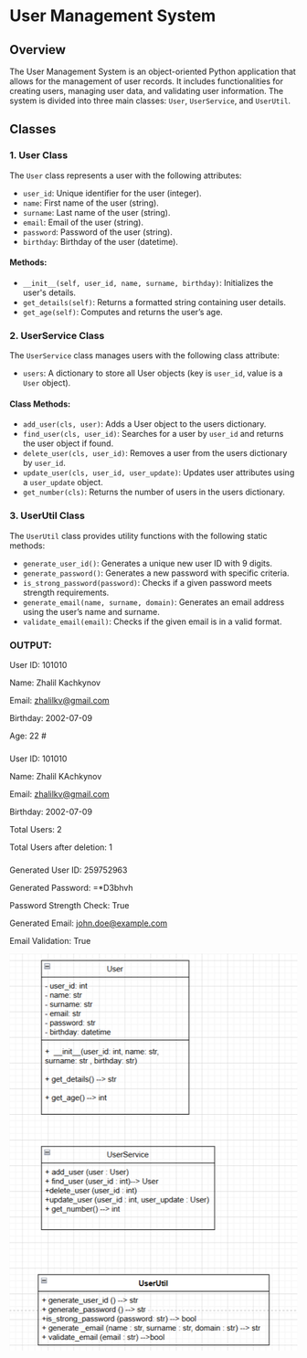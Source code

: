# User Management System

## Overview

The User Management System is an object-oriented Python application that allows for the management of user records. It includes functionalities for creating users, managing user data, and validating user information. The system is divided into three main classes: `User`, `UserService`, and `UserUtil`.

## Classes

### 1. User Class

The `User` class represents a user with the following attributes:
- `user_id`: Unique identifier for the user (integer).
- `name`: First name of the user (string).
- `surname`: Last name of the user (string).
- `email`: Email of the user (string).
- `password`: Password of the user (string).
- `birthday`: Birthday of the user (datetime).

#### Methods:
- `__init__(self, user_id, name, surname, birthday)`: Initializes the user's details.
- `get_details(self)`: Returns a formatted string containing user details.
- `get_age(self)`: Computes and returns the user’s age.

### 2. UserService Class

The `UserService` class manages users with the following class attribute:
- `users`: A dictionary to store all User objects (key is `user_id`, value is a `User` object).

#### Class Methods:
- `add_user(cls, user)`: Adds a User object to the users dictionary.
- `find_user(cls, user_id)`: Searches for a user by `user_id` and returns the user object if found.
- `delete_user(cls, user_id)`: Removes a user from the users dictionary by `user_id`.
- `update_user(cls, user_id, user_update)`: Updates user attributes using a `user_update` object.
- `get_number(cls)`: Returns the number of users in the users dictionary.

### 3. UserUtil Class

The `UserUtil` class provides utility functions with the following static methods:
- `generate_user_id()`: Generates a unique new user ID with 9 digits.
- `generate_password()`: Generates a new password with specific criteria.
- `is_strong_password(password)`: Checks if a given password meets strength requirements.
- `generate_email(name, surname, domain)`: Generates an email address using the user’s name and surname.
- `validate_email(email)`: Checks if the given email is in a valid format.
 
### OUTPUT:
User ID: 101010

Name: Zhalil Kachkynov

Email: zhalilkv@gmail.com

Birthday: 2002-07-09

Age: 22 #
###

User ID: 101010

Name: Zhalil KAchkynov

Email: zhalilkv@gmail.com

Birthday: 2002-07-09

Total Users: 2

Total Users after deletion: 1

###
Generated User ID: 259752963

Generated Password: =*D3bhvh

Password Strength Check: True

Generated Email: john.doe@example.com

Email Validation: True

![img.png](img.png)
